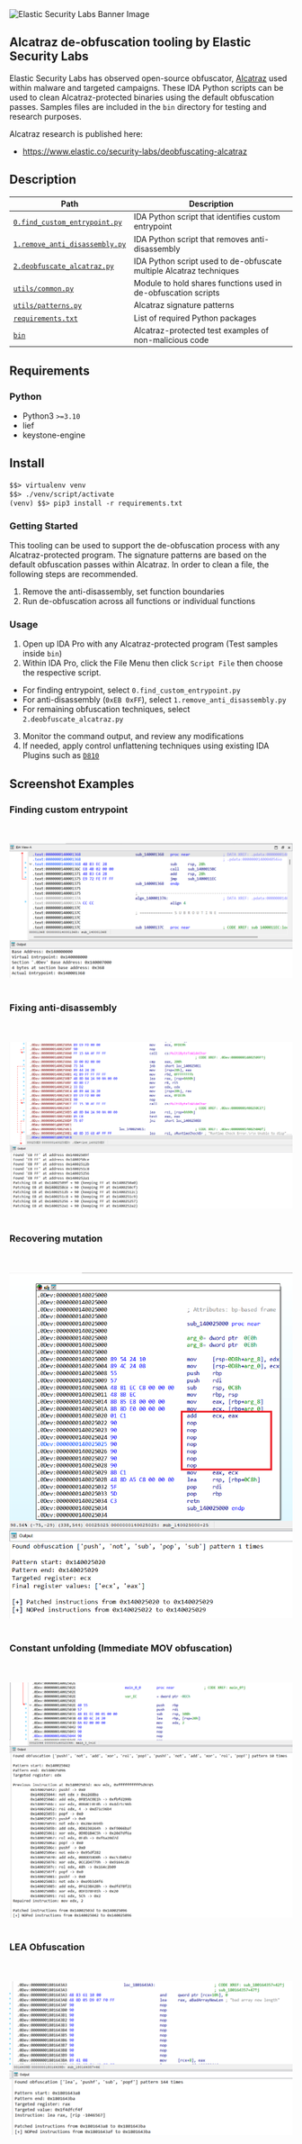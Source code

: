 <img width="1440" alt="Elastic Security Labs Banner Image" src="https://user-images.githubusercontent.com/7442091/234121634-fd2518cf-70cb-4eee-8134-393c1f712bac.png">

## Alcatraz de-obfuscation tooling by Elastic Security Labs

Elastic Security Labs has observed open-source obfuscator, [Alcatraz](https://github.com/weak1337/Alcatraz) used within malware and targeted campaigns. These IDA Python scripts can be used to clean Alcatraz-protected binaries using the default obfuscation passes. Samples files are included in the `bin` directory for testing and research purposes. 

Alcatraz research is published here:

- https://www.elastic.co/security-labs/deobfuscating-alcatraz

## Description

| Path               | Description                             |
| ------------------ | --------------------------------------- |
| [`0.find_custom_entrypoint.py`](0.find_custom_entrypoint.py)            | IDA Python script that identifies custom entrypoint |
| [`1.remove_anti_disassembly.py`](1.remove_anti_disassembly.py)          | IDA Python script that removes anti-disassembly |
| [`2.deobfuscate_alcatraz.py`](2.deobfuscate_alcatraz.py)             | IDA Python script used to de-obfuscate multiple Alcatraz techniques |
| [`utils/common.py`](utils/common.py)                                    | Module to hold shares functions used in de-obfuscation scripts |
| [`utils/patterns.py`](utils/patterns.py)                                | Alcatraz signature patterns |
| [`requirements.txt`](requirements.txt)                                  | List of required Python packages |
| [`bin`](bin/)                                                           | Alcatraz-protected test examples of non-malicious code  |


## Requirements

### Python

- Python3 `>=3.10`
- lief
- keystone-engine

## Install

```text
$$> virtualenv venv
$$> ./venv/script/activate
(venv) $$> pip3 install -r requirements.txt
```

### Getting Started

This tooling can be used to support the de-obfuscation process with any Alcatraz-protected program. The signature patterns are based on the default obfuscation passes within Alcatraz. In order to clean a file, the following steps are recommended. 

1. Remove the anti-disassembly, set function boundaries 
2. Run de-obfuscation across all functions or individual functions


### Usage

1. Open up IDA Pro with any Alcatraz-protected program (Test samples inside `bin`)
2. Within IDA Pro, click the File Menu then click `Script File` then choose the respective script. 
  - For finding entrypoint, select `0.find_custom_entrypoint.py`
  - For anti-disassembly (`0xEB 0xFF`), select `1.remove_anti_disassembly.py` 
  - For remaining obfuscation techniques, select `2.deobfuscate_alcatraz.py`

3. Monitor the command output, and review any modifications
4. If needed, apply control unflattening techniques using existing IDA Plugins such as [`D810`](https://github.com/joydo/d810)


## Screenshot Examples


### Finding custom entrypoint

<br>
<br>
    <div align="center">
    <img src="images/find_entrypoint.png" alt="Calculcating new entrypoint">  
</div>
<br>

### Fixing anti-disassembly

<br>
<br>
    <div align="center">
    <img src="images/patch_anti_disassembly.png" alt="Removing anti-disassembly">
</div>
<br>

### Recovering mutation

<br>
<br>
    <div align="center">
    <img src="images/mutation_recovery.png" alt="Recover from mutation instructions">
</div>
<br>

### Constant unfolding (Immediate MOV obfuscation)

<br>
<br>
    <div align="center">
    <img src="images/constant_unfolding_fix.png" alt="Repair immediate MOV instructions">
</div>
<br>

### LEA Obfuscation 

<br>
<br>
    <div align="center">
    <img src="images/clean_lea.png" alt="Recover from LEA (load effective address) obfuscation">
</div>
<br>
